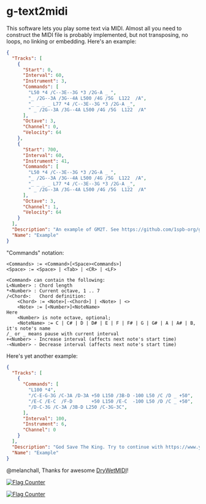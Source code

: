 # g-text2midi

This software lets you play some text via MIDI. Almost all you need to construct the MIDI file is probably implemented, but not transposing, no loops, no linking or embedding. Here's an example:

```json
{
  "Tracks": [
    {
      "Start": 0,
      "Interval": 60,
      "Instrument": 3,
      "Commands": [
        "L50 *4 /C--3E--3G *3 /2G-A _ ",
        "_ /2G--3A /3G--4A L500 /4G /5G  L122  /A",
        "_ _ _ _ L77 *4 /C--3E--3G *3 /2G-A _",
        " _ /2G--3A /3G--4A L500 /4G /5G  L122  /A"
      ],
      "Octave": 3,
      "Channel": 0,
      "Velocity": 64
    },
    {
      "Start": 700,
      "Interval": 60,
      "Instrument": 41,
      "Commands": [
        "L50 *4 /C--3E--3G *3 /2G-A _ ",
        "_ /2G--3A /3G--4A L500 /4G /5G  L122  /A",
        "_ _ _ _ L77 *4 /C--3E--3G *3 /2G-A _",
        " _ /2G--3A /3G--4A L500 /4G /5G  L122  /A"
      ],
      "Octave": 3,
      "Channel": 1,
      "Velocity": 64
    }
  ],
  "Description": "An example of GM2T. See https://github.com/1spb-org/g-text2midi for help",
  "Name": "Example"
}

```

 "Commands" notation: 

```
<Commands> := <Command>[<Space><Commands>]
<Space> := <Space> | <Tab> | <CR> | <LF>

<Command> can contain the following:
L<Number> : Chord length
*<Number> : Current octave, 1 .. 7
/<Chord>:   Chord definition:
	<Chord> := <Note>[-<Chord>] | <Note> | <>
	<Note> := [<Number>]<NoteName>
Here 
	<Number> is note octave, optional;
	<NoteName> := C | C# | D | D# | E | F | F# | G | G# | A | A# | B, it's note's name
/_ or _ means pause with current interval
+<Number> - Increase interval (affects next note's start time)
-<Number> - Decrease interval (affects next note's start time)
```



Here's yet another example:

```json
{
  "Tracks": [
    {
      "Commands": [
        "L100 *4",
		"/C-E-G-3G /C-3A /D-3A +50 L150 /3B-D -100 L50 /C /D _ +50",
        "/E-C /E-C  /F-D       +50 L150 /E-C  -100 L50 /D /C _ +50",
        "/D-C-3G /C-3A /3B-D L250 /C-3G-3C",
      ],  
      "Interval": 100,
      "Instrument": 6,    
      "Channel": 0 
    }
  ],
  "Description": "God Save The King. Try to continue with https://www.youtube.com/watch?v=R9WpZFY-tTE",
  "Name": "Example"
}
```



@melanchall, Thanks for awesome [DryWetMIDI](https://github.com/melanchall/drywetmidi)!



<a href="https://info.flagcounter.com/ruyW"><img src="https://s05.flagcounter.com/count2/ruyW/bg_FFFFFF/txt_000000/border_CCCCCC/columns_8/maxflags_250/viewers_0/labels_1/pageviews_1/flags_0/percent_0/" alt="Flag Counter" border="0"></a>

<a href="https://info.flagcounter.com/K4wX"><img src="https://s04.flagcounter.com/map/K4wX/size_l/txt_000000/border_CCCCCC/pageviews_1/viewers_3/flags_0/" alt="Flag Counter" border="0"></a> 

 
